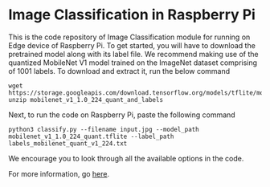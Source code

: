 # Image Classification in Raspberry Pi

This is the code repository of Image Classification module for running on Edge device of Raspberry Pi. To get started, you will have to download the pretrained model along with its label file. We recommend making use of the quantized MobileNet V1 model trained on the ImageNet dataset comprising of 1001 labels. To download and extract it, run the below command

```
wget https://storage.googleapis.com/download.tensorflow.org/models/tflite/mobilenet_v1_1.0_224_quant_and_labels.zip
unzip mobilenet_v1_1.0_224_quant_and_labels
```

Next, to run the code on Raspberry Pi, paste the following command

```
python3 classify.py --filename input.jpg --model_path mobilenet_v1_1.0_224_quant.tflite --label_path labels_mobilenet_quant_v1_224.txt
```

We encourage you to look through all the available options in the code. 

For more information, go [here](https://www.tensorflow.org/lite/models/image_classification/overview).
